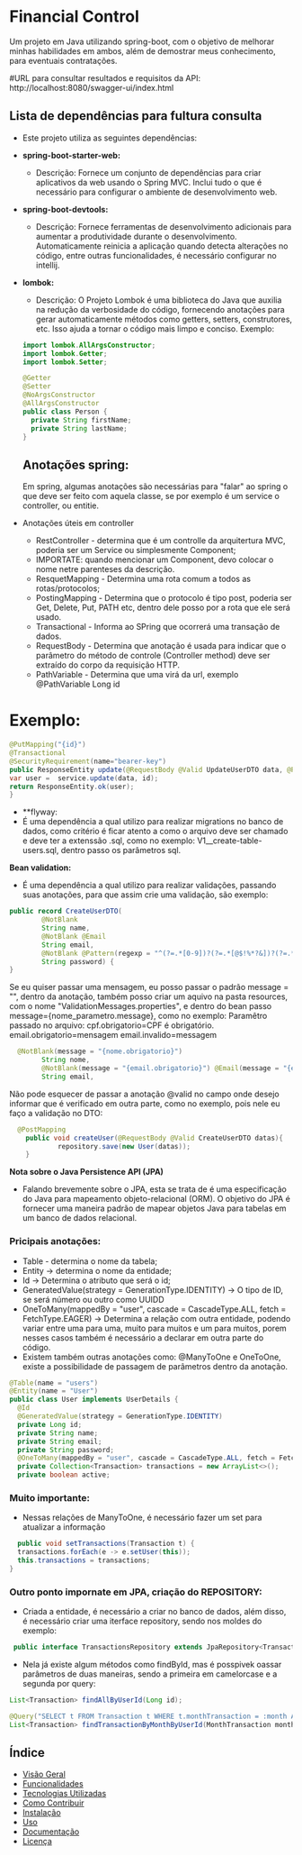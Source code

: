 # Financial Control

Um projeto em Java utilizando spring-boot, com o objetivo de melhorar minhas habilidades em ambos, além de demostrar meus conhecimento, para eventuais contratações.

#URL para consultar resultados e requisitos da API: http://localhost:8080/swagger-ui/index.html


## Lista de dependências para fultura consulta

- Este projeto utiliza as seguintes dependências:

- **spring-boot-starter-web:**
    - Descrição: Fornece um conjunto de dependências para criar aplicativos da web usando o Spring MVC. Inclui tudo o que é necessário para configurar o ambiente de desenvolvimento web.

- **spring-boot-devtools:**
    - Descrição: Fornece ferramentas de desenvolvimento adicionais para aumentar a produtividade durante o desenvolvimento. Automaticamente reinicia a aplicação quando detecta alterações no código, entre outras funcionalidades, é necessário configurar no intellij.

- **lombok:**
    - Descrição: O Projeto Lombok é uma biblioteca do Java que auxilia na redução da verbosidade do código, fornecendo anotações para gerar automaticamente métodos como getters, setters, construtores, etc. Isso ajuda a tornar o código mais limpo e conciso.
Exemplo: 
  ```java
  import lombok.AllArgsConstructor;
  import lombok.Getter;
  import lombok.Setter;
  
  @Getter
  @Setter
  @NoArgsConstructor
  @AllArgsConstructor
  public class Person {
    private String firstName;
    private String lastName;
  }
  ```
  ## Anotações spring:
  Em spring, algumas anotações são necessárias para "falar" ao spring o que deve ser feito com aquela classe, se por exemplo
  é um service o controller, ou entitie.
- Anotações úteis em controller 
  - RestController - determina que é um controlle da arquitertura MVC, poderia ser um Service ou simplesmente Component;
  - IMPORTATE: quando mencionar um Component, devo colocar o nome netre parenteses da descrição.
  - ResquetMapping - Determina uma rota comum a todos as rotas/protocolos;
  - PostingMapping - Determina que o protocolo é tipo post, poderia ser Get, Delete, Put, PATH etc, dentro dele posso por a rota que ele será usado.
  - Transactional - Informa ao SPring que ocorrerá uma transação de dados.
  - RequestBody - Determina que anotação é usada para indicar que o parâmetro do método de controle (Controller method) deve ser extraído do corpo da requisição HTTP.
  - PathVariable - Determina que uma virá da url, exemplo @PathVariable Long id
 # Exemplo:
```java
@PutMapping("{id}")
@Transactional
@SecurityRequirement(name="bearer-key")
public ResponseEntity update(@RequestBody @Valid UpdateUserDTO data, @PathVariable Long id) {
var user =  service.update(data, id);
return ResponseEntity.ok(user);
}
```

- **flyway:
-  É uma dependência a qual utilizo para realizar migrations no banco de dados, como critério é ficar atento a como o arquivo deve ser chamado e deve ter a extenssão .sql, como no exemplo: V1__create-table-users.sql, dentro passo os parâmetros sql.

**Bean validation:**
- É uma dependência a qual utilizo para realizar validações, passando suas anotações, para que assim crie uma validação, são exemplo:
```java
public record CreateUserDTO(
        @NotBlank
        String name,
        @NotBlank @Email
        String email,
        @NotBlank @Pattern(regexp = "^(?=.*[0-9])?(?=.*[@$!%*?&])?(?=.*[A-Z])?[A-Za-z\\d@$!%*?&]{5,}$")
        String password) {
}
```
Se eu quiser passar uma mensagem, eu posso passar o padrão message = "", dentro da anotação, também posso criar um aquivo 
na pasta resources, com o nome "ValidationMessages.properties", e dentro do bean passo message={nome_parametro.message}, como no exemplo:
Paramêtro passado no arquivo: cpf.obrigatorio=CPF é obrigatório. email.obrigatorio=mensagem email.invalido=messagem
```java
  @NotBlank(message = "{nome.obrigatorio}")
        String nome,
        @NotBlank(message = "{email.obrigatorio}") @Email(message = "{email.invalido}")
        String email,
```
 Não pode esquecer de passar a anotação @valid no campo onde desejo informar que é verificado em outra parte, como no exemplo, pois nele eu faço a validação no DTO:

```java
  @PostMapping
    public void createUser(@RequestBody @Valid CreateUserDTO datas){
            repository.save(new User(datas));
    }
```

**Nota sobre o  Java Persistence API (JPA)**
- Falando brevemente sobre o JPA, esta se trata de é uma especificação do Java para mapeamento objeto-relacional (ORM). O objetivo do JPA é fornecer uma maneira padrão de mapear objetos Java para tabelas em um banco de dados relacional.
### Pricipais anotações:
- Table - determina o nome da tabela;
- Entity -> determina o nome da entidade;
- Id -> Determina o atributo que será o id;
-  GeneratedValue(strategy = GenerationType.IDENTITY) -> O tipo de ID, se será número ou outro como UUIDD
-   OneToMany(mappedBy = "user", cascade = CascadeType.ALL, fetch = FetchType.EAGER) -> Determina a relação com outra entidade, podendo variar entre uma para uma, muito para muitos e um para muitos, porem nesses casos também é necessário a declarar em outra parte do código.
- Existem também outras anotações como: @ManyToOne e OneToOne, existe a possibilidade de passagem de parâmetros dentro da anotação.

```Java
@Table(name = "users")
@Entity(name = "User")
public class User implements UserDetails {
  @Id
  @GeneratedValue(strategy = GenerationType.IDENTITY)
  private Long id;
  private String name;
  private String email;
  private String password;
  @OneToMany(mappedBy = "user", cascade = CascadeType.ALL, fetch = FetchType.EAGER)
  private Collection<Transaction> transactions = new ArrayList<>();
  private boolean active;
```

### Muito importante:
- Nessas relações de ManyToOne, é necessário fazer um set para atualizar a informação

```Java
  public void setTransactions(Transaction t) {
  transactions.forEach(e -> e.setUser(this));
  this.transactions = transactions;
}
```

### Outro ponto impornate em JPA, criação do REPOSITORY:

- Criada a entidade, é necessário a criar no banco de dados, além disso, é necessário criar uma iterface repository, sendo nos moldes do exemplo:

```Java
 public interface TransactionsRepository extends JpaRepository<Transaction, Long> {}

```
- Nela já existe algum métodos como findById, mas é posspivek oassar parâmetros de duas maneiras, sendo a primeira em camelorcase e a segunda por query:

```Java
List<Transaction> findAllByUserId(Long id);

@Query("SELECT t FROM Transaction t WHERE t.monthTransaction = :month AND t.user.id = :userId")
List<Transaction> findTransactionByMonthByUserId(MonthTransaction month, Long userId);

```

## Índice

- [Visão Geral](#visão-geral)
- [Funcionalidades](#funcionalidades)
- [Tecnologias Utilizadas](#tecnologias-utilizadas)
- [Como Contribuir](#como-contribuir)
- [Instalação](#instalação)
- [Uso](#uso)
- [Documentação](#documentação)
- [Licença](#licença)


